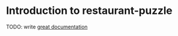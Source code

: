 # Introduction to restaurant-puzzle

TODO: write [great documentation](http://jacobian.org/writing/what-to-write/)
